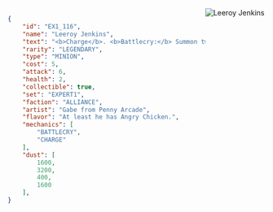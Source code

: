 <img src="{{ site.baseurl }}/images/leeroy.png" style="float: right;" alt="Leeroy Jenkins"/>

```json
{
	"id": "EX1_116",
	"name": "Leeroy Jenkins",
	"text": "<b>Charge</b>. <b>Battlecry:</b> Summon two 1/1 Whelps for your opponent.",
	"rarity": "LEGENDARY",
	"type": "MINION",
	"cost": 5,
	"attack": 6,
	"health": 2,
	"collectible": true,
	"set": "EXPERT1",
	"faction": "ALLIANCE",
	"artist": "Gabe from Penny Arcade",
	"flavor": "At least he has Angry Chicken.",
	"mechanics": [
		"BATTLECRY",
		"CHARGE"
	],
	"dust": [
		1600,
		3200,
		400,
		1600
	],
}
```
